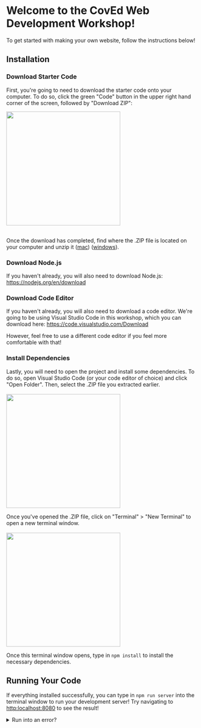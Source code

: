 # Welcome to the CovEd Web Development Workshop!

To get started with making your own website, follow the instructions below!

## Installation

### Download Starter Code

First, you're going to need to download the starter code onto your computer. To do so, click the green "Code" button in the upper right hand corner of the screen, followed by "Download ZIP":

<img src="https://github.com/jacksonmoody/coved-workshop/assets/56370370/78155395-3654-4b0b-b19b-059e520ce458" width="300">
<br><br>

Once the download has completed, find where the .ZIP file is located on your computer and unzip it ([mac](https://support.apple.com/guide/mac-help/zip-and-unzip-files-and-folders-on-mac-mchlp2528/mac)) ([windows](https://support.microsoft.com/en-us/windows/zip-and-unzip-files-f6dde0a7-0fec-8294-e1d3-703ed85e7ebc)).

### Download Node.js

If you haven't already, you will also need to download Node.js: https://nodejs.org/en/download

### Download Code Editor

If you haven't already, you will also need to download a code editor. We're going to be using Visual Studio Code in this workshop, which you can download here: https://code.visualstudio.com/Download

However, feel free to use a different code editor if you feel more comfortable with that!

### Install Dependencies

Lastly, you will need to open the project and install some dependencies. To do so, open Visual Studio Code (or your code editor of choice) and click "Open Folder". Then, select the .ZIP file you extracted earlier.
<br><br>
<img src="https://github.com/jacksonmoody/coved-workshop/assets/56370370/b1a54097-e62f-4ba2-9001-1c6defea5f52" width="300">

Once you've opened the .ZIP file, click on "Terminal" > "New Terminal" to open a new terminal window.
<br><br>
<img src="https://github.com/jacksonmoody/coved-workshop/assets/56370370/b1492e57-333d-4a4e-b731-19fffdcdbec9" width="300">

Once this terminal window opens, type in `npm install` to install the necessary dependencies.

## Running Your Code

If everything installed successfully, you can type in `npm run server` into the terminal window to run your development server! 
Try navigating to [http:localhost:8080](http:localhost:8080) to see the result!

<details>
<summary>Run into an error?</summary>
  
 - If you got an error like `npm command not found`, Node.js is probably not installed. Try following the instructions [here](https://nodejs.org/en/download) to install it. 
  
 - If you get an error like `command not found: http-server`, try running `sudo npm install http-server -g` and then trying again.
  
 - If you run into another error, or if those steps do not fix the error, please ask your instructor for help!
  
</details>
